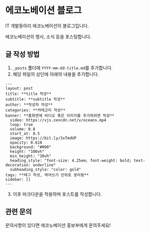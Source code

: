 # 에코노베이션 블로그

IT 개발동아리 에코노베이션의 블로그입니다.

에코노베이션의 행사, 소식 등을 포스팅합니다.

## 글 작성 방법

1. `_posts` 폴더에 `YYYY-mm-dd-title.md`를 추가합니다.
2. 해당 파일의 상단에 아래의 내용을 추가합니다.

```
---
layout: post
title: **title 작성**
subtitle: **subtitle 작성**
author: **작성자 작성**
categories: **카테고리 작성**
banner: **홈화면에 비디오 혹은 이미지를 추가하려면 작성**
  video: https://vjs.zencdn.net/v/oceans.mp4
  loop: true
  volume: 0.8
  start_at: 8.5
  image: https://bit.ly/3xTmdUP
  opacity: 0.618
  background: "#000"
  height: "100vh"
  min_height: "38vh"
  heading_style: "font-size: 4.25em; font-weight: bold; text-decoration: underline"
  subheading_style: "color: gold"
tags: **태그 작성, 띄어쓰기 단위로 분리됨**
sidebar: []
---
```

3. 이후 마크다운을 적용하며 포스트를 작성합니다.

## 관련 문의

문의사항이 있다면 에코노베이션 홍보부에게 문의주세요!
